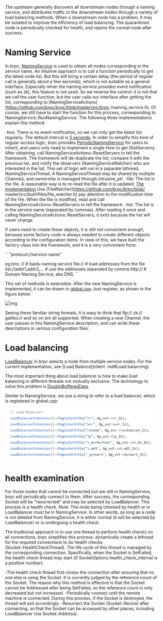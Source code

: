 The upstream generally discovers all downstream nodes through a naming service, and distributes traffic to the downstream nodes through a variety of load balancing methods. When a downstream node has a problem, it may be isolated to improve the efficiency of load balancing. The quarantined node is periodically checked for health, and rejoins the normal node after success.

# Naming Service

In brpc, [NamingService](https://github.com/brpc/brpc/blob/master/src/brpc/naming_service.h) is used to obtain all nodes corresponding to the service name. An intuitive approach is to call a function periodically to get the latest node list. But this will bring a certain delay (the period of regular call is generally about a few seconds), which is not suitable as a general interface. Especially when the naming service provides event notification (such as zk), this feature is not used. So we reverse the control: it is not that we call the user function, but the user calls our interface after getting the list, corresponding to [NamingServiceActions](https://github.com/brpc/brpc/blob/master/src/brpc /naming_service.h). Of course, we still have to start the function for this process, corresponding to NamingService::RunNamingService. The following three implementations explain this method:

-bns: There is no event notification, so we can only get the latest list regularly. The default interval is [5 seconds](http://brpc.baidu.com:8765/flags/ns_access_interval). In order to simplify this kind of regular access logic, brpc provides [PeriodicNamingService](https://github.com/brpc/brpc/blob/master/src/brpc/periodic_naming_service.h) for users to inherit, and users only need to implement a single How to get (GetServers). After obtaining, call NamingServiceActions::ResetServers to tell the framework. The framework will de-duplicate the list, compare it with the previous list, and notify the observers (NamingServiceWatcher) who are interested in the list. This set of logic will run in a separate bthread, NamingServiceThread. A NamingServiceThread may be shared by multiple Channels, and ownership is managed through intrusive_ptr.
-file: The list is the file. A reasonable way is to re-read the file after it is updated. [The implementation](https://github.com/brpc/brpc/blob/master/src/brpc/policy/file_naming_service.cpp) Use [FileWatcher](https://github.com/brpc/brpc/blob/ master/src/butil/files/file_watcher.h) pay attention to the modification time of the file. When the file is modified, read and call NamingServiceActions::ResetServers to tell the framework.
-list: The list is in the service name (separated by commas). After reading it once and calling NamingServiceActions::ResetServers, it exits because the list will never change.

If users need to create these objects, it is still not convenient enough, because some factory code is always needed to create different objects according to the configuration items. In view of this, we have built the factory class into the framework, and it is a very convenient form:

``
"protocol://service-name"

eg
bns: // <node-name> # baidu naming service
file://<file-path>           # load addresses from the file
list://addr1,addr2,...       # use the addresses separated by comma
http://<url>                 # Domain Naming Service, aka DNS.
``

This set of methods is extensible. After the new NamingService is implemented, it can be drawn in [global.cpp](https://github.com/brpc/brpc/blob/master/src/brpc/global.cpp) Just register, as shown in the figure below:

![img](../images/register_ns.png)

Seeing these familiar string formats, it is easy to think that ftp:// zk:// galileo:// and so on are all supported. When creating a new Channel, the user passes in this NamingService description, and can write these descriptions in various configuration files.

# Load balancing

[LoadBalancer](https://github.com/brpc/brpc/blob/master/src/brpc/load_balancer.h) in brpc selects a node from multiple service nodes. For the current implementation, see [Load Balance](client .md#Load balancing).

The most important thing about load balancer is how to make load balancing in different threads not mutually exclusive. The technology to solve this problem is [DoublyBufferedData](lalb.md#doublybuffereddata).

Similar to NamingService, we use a string to refer to a load balancer, which is registered in global.cpp:

![img](../images/register_lb.png)

# health examination

For those nodes that cannot be connected but are still in NamingService, brpc will periodically connect to them. After success, the corresponding Socket will be "resurrected" and may be selected by LoadBalancer. This process is a health check. Note: The node being checked by health or in LoadBalancer must be in NamingService. In other words, as long as a node is not deleted from NamingService, it is either normal (it will be selected by LoadBalancer) or is undergoing a health check.

The traditional approach is to use one thread to perform health checks on all connections. brpc simplifies this process: dynamically create a bthread for the required connections to do health checks (Socket::HealthCheckThread). The life cycle of this thread is managed by the corresponding connection. Specifically, when the Socket is SetFailed, the health check thread may start (if SocketOptions.health_check_interval is a positive number):

-The health check thread first closes the connection after ensuring that no one else is using the Socket. It is currently judged by the reference count of the Socket. The reason why this method is effective is that the Socket cannot be Addressed after being SetFailed, so the reference count is only decreased but not increased.
-Periodically connect until the remote machine is connected. During this process, if the Socket is destroyed, the thread will exit accordingly.
-Resurrect the Socket (Socket::Revive) after connecting, so that the Socket can be accessed by other places, including LoadBalancer (via Socket::Address).